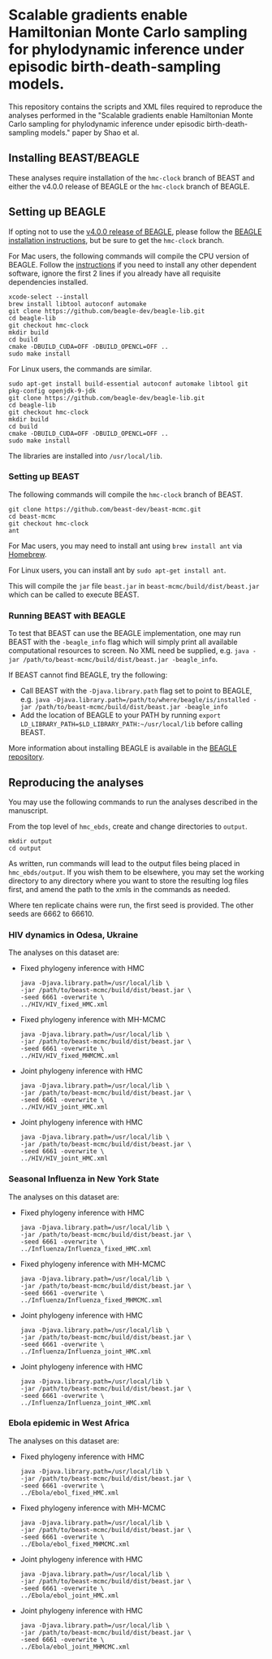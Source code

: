 # Scalable gradients enable Hamiltonian Monte Carlo sampling for phylodynamic inference under episodic birth-death-sampling models.
This repository contains the scripts and XML files required to reproduce the analyses performed in the "Scalable gradients enable Hamiltonian Monte Carlo sampling for phylodynamic inference under episodic birth-death-sampling models." paper by Shao et al.

## Installing BEAST/BEAGLE
These analyses require installation of the `hmc-clock` branch of BEAST and either the v4.0.0 release of BEAGLE or the `hmc-clock` branch of BEAGLE.

## Setting up BEAGLE
If opting not to use the [v4.0.0 release of BEAGLE](https://github.com/beagle-dev/beagle-lib/releases/tag/v4.0.0), please follow the [BEAGLE installation instructions](https://github.com/beagle-dev/beagle-lib), but be sure to get the `hmc-clock` branch.

For Mac users, the following commands will compile the CPU version of BEAGLE.
Follow the [instructions](https://github.com/beagle-dev/beagle-lib) if you need to install any other dependent software, ignore the first 2 lines if you already have all requisite dependencies installed.

```
xcode-select --install
brew install libtool autoconf automake
git clone https://github.com/beagle-dev/beagle-lib.git
cd beagle-lib
git checkout hmc-clock
mkdir build
cd build
cmake -DBUILD_CUDA=OFF -DBUILD_OPENCL=OFF ..
sudo make install
```


For Linux users, the commands are similar.

```
sudo apt-get install build-essential autoconf automake libtool git pkg-config openjdk-9-jdk
git clone https://github.com/beagle-dev/beagle-lib.git
cd beagle-lib
git checkout hmc-clock
mkdir build
cd build
cmake -DBUILD_CUDA=OFF -DBUILD_OPENCL=OFF ..
sudo make install
```

The libraries are installed into `/usr/local/lib`.

### Setting up BEAST

The following commands will compile the `hmc-clock` branch of BEAST.

```
git clone https://github.com/beast-dev/beast-mcmc.git
cd beast-mcmc
git checkout hmc-clock
ant
```

For Mac users, you may need to install ant using `brew install ant` via [Homebrew](https://brew.sh/).

For Linux users, you can install ant by `sudo apt-get install ant`.

This will compile the `jar` file `beast.jar` in `beast-mcmc/build/dist/beast.jar` which can be called to execute BEAST.

### Running BEAST with BEAGLE
To test that BEAST can use the BEAGLE implementation, one may run BEAST with the `-beagle_info` flag which will simply print all available computational resources to screen.
No XML need be supplied, e.g. `java -jar /path/to/beast-mcmc/build/dist/beast.jar -beagle_info`.

If BEAST cannot find BEAGLE, try the following:
- Call BEAST with the `-Djava.library.path` flag set to point to BEAGLE, e.g. `java -Djava.library.path=/path/to/where/beagle/is/installed -jar /path/to/beast-mcmc/build/dist/beast.jar -beagle_info`
- Add the location of BEAGLE to your PATH by running `export LD_LIBRARY_PATH=$LD_LIBRARY_PATH:~/usr/local/lib` before calling BEAST.

More information about installing BEAGLE is available in the [BEAGLE repository](https://github.com/beagle-dev/beagle-lib).

## Reproducing the analyses

You may use the following commands to run the analyses described in the manuscript.


From the top level of `hmc_ebds`, create and change directories to `output`.
```
mkdir output
cd output
```

As written, run commands will lead to the output files being placed in `hmc_ebds/output`.
If you wish them to be elsewhere, you may set the working directory to any directory where you want to store the resulting log files first, and amend the path to the xmls in the commands as needed.

Where ten replicate chains were run, the first seed is provided. The other seeds are 6662 to 66610.

### HIV dynamics in Odesa, Ukraine

The analyses on this dataset are:
- Fixed phylogeny inference with HMC
  ```
  java -Djava.library.path=/usr/local/lib \
  -jar /path/to/beast-mcmc/build/dist/beast.jar \
  -seed 6661 -overwrite \
  ../HIV/HIV_fixed_HMC.xml
  ```
- Fixed phylogeny inference with MH-MCMC
  ```
  java -Djava.library.path=/usr/local/lib \
  -jar /path/to/beast-mcmc/build/dist/beast.jar \
  -seed 6661 -overwrite \
  ../HIV/HIV_fixed_MHMCMC.xml
  ```
- Joint phylogeny inference with HMC
  ```
  java -Djava.library.path=/usr/local/lib \
  -jar /path/to/beast-mcmc/build/dist/beast.jar \
  -seed 6661 -overwrite \
  ../HIV/HIV_joint_HMC.xml
  ```
- Joint phylogeny inference with HMC
  ```
  java -Djava.library.path=/usr/local/lib \
  -jar /path/to/beast-mcmc/build/dist/beast.jar \
  -seed 6661 -overwrite \
  ../HIV/HIV_joint_HMC.xml
  ```


### Seasonal Influenza in New York State

The analyses on this dataset are:
- Fixed phylogeny inference with HMC
  ```
  java -Djava.library.path=/usr/local/lib \
  -jar /path/to/beast-mcmc/build/dist/beast.jar \
  -seed 6661 -overwrite \
  ../Influenza/Influenza_fixed_HMC.xml
  ```
- Fixed phylogeny inference with MH-MCMC
  ```
  java -Djava.library.path=/usr/local/lib \
  -jar /path/to/beast-mcmc/build/dist/beast.jar \
  -seed 6661 -overwrite \
  ../Influenza/Influenza_fixed_MHMCMC.xml
  ```
- Joint phylogeny inference with HMC
  ```
  java -Djava.library.path=/usr/local/lib \
  -jar /path/to/beast-mcmc/build/dist/beast.jar \
  -seed 6661 -overwrite \
  ../Influenza/Influenza_joint_HMC.xml
  ```
- Joint phylogeny inference with HMC
  ```
  java -Djava.library.path=/usr/local/lib \
  -jar /path/to/beast-mcmc/build/dist/beast.jar \
  -seed 6661 -overwrite \
  ../Influenza/Influenza_joint_HMC.xml
  ```



### Ebola epidemic in West Africa

The analyses on this dataset are:
- Fixed phylogeny inference with HMC
  ```
  java -Djava.library.path=/usr/local/lib \
  -jar /path/to/beast-mcmc/build/dist/beast.jar \
  -seed 6661 -overwrite \
  ../Ebola/ebol_fixed_HMC.xml
  ```
- Fixed phylogeny inference with MH-MCMC
  ```
  java -Djava.library.path=/usr/local/lib \
  -jar /path/to/beast-mcmc/build/dist/beast.jar \
  -seed 6661 -overwrite \
  ../Ebola/ebol_fixed_MHMCMC.xml
  ```
- Joint phylogeny inference with HMC
  ```
  java -Djava.library.path=/usr/local/lib \
  -jar /path/to/beast-mcmc/build/dist/beast.jar \
  -seed 6661 -overwrite \
  ../Ebola/ebol_joint_HMC.xml
  ```

- Joint phylogeny inference with HMC
  ```
  java -Djava.library.path=/usr/local/lib \
  -jar /path/to/beast-mcmc/build/dist/beast.jar \
  -seed 6661 -overwrite \
  ../Ebola/ebol_joint_MHMCMC.xml
  ```
